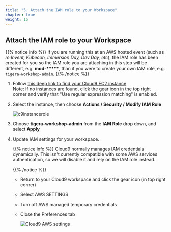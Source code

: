```yaml
---
title: "5. Attach the IAM role to your Workspace"
chapter: true
weight: 15
---
```

## Attach the IAM role to your Workspace

{{% notice info %}}
If you are running this at an AWS hosted event (such as *re:Invent, Kubecon, Immersion Day, Dev Day, etc*), the IAM role has been created for you so the IAM role you are attaching in this step will be different, e.g. __mod-*****__, than if you were to create your own IAM role, e.g. `tigera-workshop-admin`.
{{% /notice %}}

1. Follow [this deep link to find your Cloud9 EC2 instance](https://console.aws.amazon.com/ec2/v2/home?region=us-east-1#Instances:tag:Name=aws-cloud9-tigera-workshop;sort=desc:launchTime) <br> Note: If no instances are found, click the gear icon in the top right corner and verify that "Use regular expression matching" is enabled.

2. Select the instance, then choose **Actions / Security / Modify IAM Role**

    ![c9instancerole](/images/tigera-workshop-admin.png)

3. Choose **tigera-workshop-admin** from the **IAM Role** drop down, and select **Apply**

4. Update IAM settings for your workspace.

    {{% notice info %}}
Cloud9 normally manages IAM credentials dynamically. This isn't currently compatible with
some AWS services authentication, so we will disable it and rely on the IAM role instead.

    {{% /notice %}}

    - Return to your Cloud9 workspace and click the gear icon (in top right corner)
    - Select AWS SETTINGS
    - Turn off AWS managed temporary credentials
    - Close the Preferences tab

        ![Cloud9 AWS settings](../images/c9disableiam.png)
